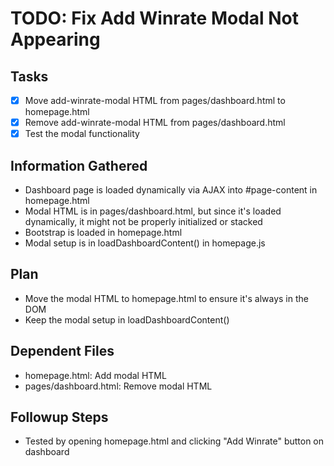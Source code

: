 # TODO: Fix Add Winrate Modal Not Appearing

## Tasks
- [x] Move add-winrate-modal HTML from pages/dashboard.html to homepage.html
- [x] Remove add-winrate-modal HTML from pages/dashboard.html
- [x] Test the modal functionality

## Information Gathered
- Dashboard page is loaded dynamically via AJAX into #page-content in homepage.html
- Modal HTML is in pages/dashboard.html, but since it's loaded dynamically, it might not be properly initialized or stacked
- Bootstrap is loaded in homepage.html
- Modal setup is in loadDashboardContent() in homepage.js

## Plan
- Move the modal HTML to homepage.html to ensure it's always in the DOM
- Keep the modal setup in loadDashboardContent()

## Dependent Files
- homepage.html: Add modal HTML
- pages/dashboard.html: Remove modal HTML

## Followup Steps
- Tested by opening homepage.html and clicking "Add Winrate" button on dashboard
